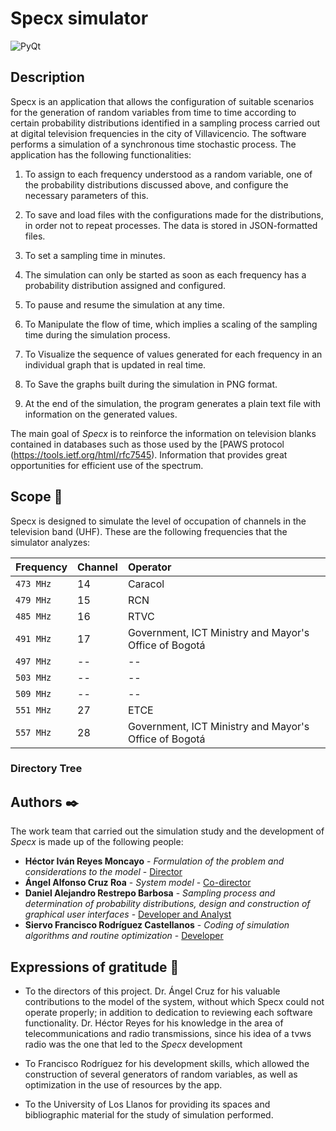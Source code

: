 # Specx simulator

![PyQt](https://upload.wikimedia.org/wikipedia/commons/e/e6/Python_and_Qt.svg)

## Description ##

Specx is an application that allows the configuration of suitable scenarios
for the generation of random variables from time to time according to certain
probability distributions identified in a sampling process carried out at
digital television frequencies in the city of Villavicencio. The software
performs a simulation of a synchronous time stochastic process. 
The application has the following functionalities:

1. To assign to each frequency understood as a random variable, one of the probability
   distributions discussed above, and configure the necessary parameters of this.

2. To save and load files with the configurations made for the distributions, in order
   not to repeat processes. The data is stored in JSON-formatted files.

3. To set a sampling time in minutes.

4. The simulation can only be started as soon as each frequency has a probability
   distribution assigned and configured.

5. To pause and resume the simulation at any time.

6. To Manipulate the flow of time, which implies a scaling of the sampling time
   during the simulation process.

7. To Visualize the sequence of values generated for each frequency in an individual
   graph that is updated in real time.

8. To Save the graphs built during the simulation in PNG format.

9. At the end of the simulation, the program generates a plain text file with
   information on the generated values.

The main goal of *Specx* is to reinforce the information on television blanks
contained in databases such as those used by the [PAWS protocol (https://tools.ietf.org/html/rfc7545).
Information that provides great opportunities for efficient use of the spectrum.

## Scope 🚀 ##

Specx is designed to simulate the level of occupation of channels in the
television band (UHF). These are the following frequencies that the simulator
analyzes:

| Frequency | Channel | Operator |
| :--- | :--- | :--- |
| `473 MHz` | 14 | Caracol |
| `479 MHz` | 15 | RCN |
| `485 MHz` | 16| RTVC |
| `491 MHz` | 17| Government, ICT Ministry and Mayor's Office of Bogotá |
| `497 MHz` | -- | -- |
| `503 MHz` | -- | -- |
| `509 MHz` | -- | -- |
| `551 MHz` | 27 | ETCE |
| `557 MHz` | 28 | Government, ICT Ministry and Mayor's Office of Bogotá | 

### Directory Tree ###

## Authors ✒️

The work team that carried out the simulation study and the development of *Specx*
is made up of the following people:

* **Héctor Iván Reyes Moncayo** - *Formulation of the problem and considerations to the model* - [Director]()
* **Ángel Alfonso Cruz Roa** - *System model* - [Co-director]()
* **Daniel Alejandro Restrepo Barbosa** - *Sampling process and determination of probability distributions, 
  design and construction of graphical user interfaces* - [Developer and Analyst]()
* **Siervo Francisco Rodríguez Castellanos** - *Coding of simulation algorithms and routine
  optimization* - [Developer]()
  
## Expressions of gratitude 🎁

- To the directors of this project. Dr. Ángel Cruz for his valuable contributions to the model of the
   system, without which Specx could not operate properly; in addition to dedication to reviewing
   each software functionality. Dr. Héctor Reyes for his knowledge in the area of
   telecommunications and radio transmissions, since his idea of a tvws radio was the one that led to the
  *Specx* development

- To Francisco Rodríguez for his development skills, which allowed the construction of several
   generators of random variables, as well as optimization in the use of resources by the
   app.

- To the University of Los Llanos for providing its spaces and bibliographic material for the study of
   simulation performed.

